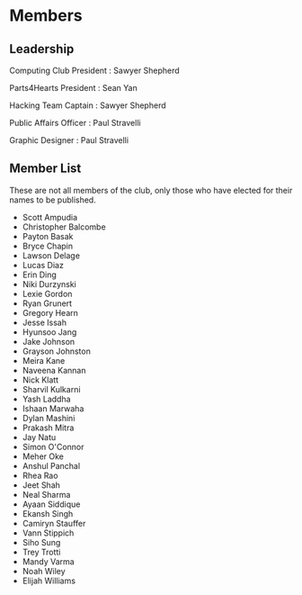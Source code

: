 <main>

# Members

## Leadership

Computing Club President
: Sawyer Shepherd

Parts4Hearts President
: Sean Yan

Hacking Team Captain
: Sawyer Shepherd

Public Affairs Officer
: Paul Stravelli

Graphic Designer
: Paul Stravelli

## Member List

These are not all members of the club, only those who have
elected for their names to be published.

* Scott Ampudia
* Christopher Balcombe
* Payton Basak
* Bryce Chapin
* Lawson Delage
* Lucas Diaz
* Erin Ding
* Niki Durzynski
* Lexie Gordon
* Ryan Grunert 
* Gregory Hearn
* Jesse Issah
* Hyunsoo Jang
* Jake Johnson
* Grayson Johnston
* Meira Kane
* Naveena Kannan
* Nick Klatt
* Sharvil Kulkarni
* Yash Laddha
* Ishaan Marwaha
* Dylan Mashini
* Prakash Mitra 
* Jay Natu
* Simon O'Connor
* Meher Oke
* Anshul Panchal
* Rhea Rao
* Jeet Shah
* Neal Sharma
* Ayaan Siddique
* Ekansh Singh
* Camiryn Stauffer
* Vann Stippich
* Siho Sung
* Trey Trotti
* Mandy Varma
* Noah Wiley
* Elijah Williams

</main>
